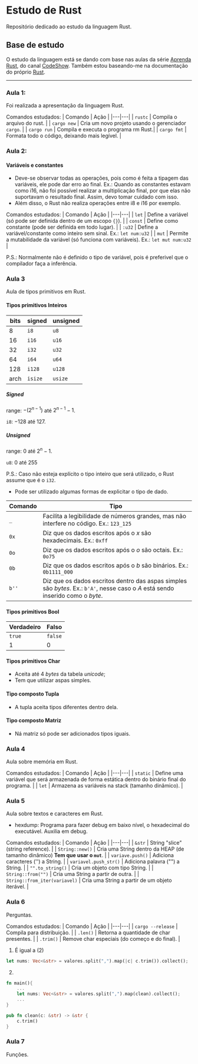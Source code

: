 # Estudo de Rust
Repositório dedicado ao estudo da linguagem Rust.

## Base de estudo

O estudo da linguagem está se dando com base nas aulas da série [Aprenda Rust](https://youtube.com/playlist?list=PLjSf4DcGBdiGCNOrCoFgtj0KrUq1MRUME&si=qkZN1SVDei8BeZek), do canal [CodeShow](https://www.youtube.com/@codeshowbr). Também estou baseando-me na documentação do próprio [Rust](https://www.rust-lang.org/pt-BR).

---

### Aula 1:

Foi realizada a apresentação da linguagem Rust.

Comandos estudados:
| Comando | Ação |
|---|---|
| `rustc` | Compila o arquivo do rust. |
| `cargo new` | Cria um novo projeto usando o gerenciador `cargo`. |
| `cargo run` | Compila e executa o programa rm Rust.|
| `cargo fmt` | Formata todo o código, deixando mais legível. |

### Aula 2:

#### Variáveis e constantes

* Deve-se observar todas as operações, pois como é feita a tipagem das variáveis, ele pode dar erro ao final. Ex.: Quando as constantes estavam como i16, não foi possível realizar a multiplicação final, por que elas não suportavam o resultado final. Assim, devo tomar cuidado com isso.
* Além disso, o Rust não realiza operações entre i8 e i16 por exemplo.

Comandos estudados:
| Comando | Ação |
|---|---|
| `let` | Define a variável (só pode ser definida dentro de um escopo `{}`). |
| `const` | Define como constante (pode ser definida em todo lugar). |
| `:u32` | Define a variável/constante como inteiro sem sinal. Ex.: `let num:u32` |
| `mut` | Permite a mutabilidade da variável (só funciona com variáveis). Ex.: `let mut num:u32` |

P.S.: Normalmente não é definido o tipo de variável, pois é preferivel que o compilador faça a inferência.

### Aula 3

Aula de tipos primitivos em Rust.

#### Tipos primitivos **Inteiros**

| bits | signed | unsigned|
|------|--------|---------|
| 8 | `i8` | `u8` |
| 16 | `i16` | `u16` |
| 32 | `i32` | `u32` |
| 64 | `i64` | `u64` |
| 128 | `i128` | `u128` |
| arch | `isize` | `usize` |

##### Signed

range: $-(2^{n-1})$ até $2^{n-1}-1$.

`i8`: $-128$ até $127$.

##### Unsigned

range: $0$ até $2^{n}-1$.

`u8`: $0$ até $255$

P.S.: Caso não esteja explícito o tipo inteiro que será utilizado, o Rust assume que é o `i32`.

* Pode ser utilizado algumas formas de explicitar o tipo de dado.

| Comando | Tipo |
|---------|------|
| `_` | Facilita a legibilidade de números grandes, mas não interfere no código. Ex.: `123_125` |
| `0x` | Diz que os dados escritos após o _x_ são hexadecimais. Ex.: `0xff` |
| `0o` | Diz que os dados escritos após o _o_ são octais. Ex.: `0o75` |
| `0b` | Diz que os dados escritos após o _b_ são binários. Ex.: `0b1111_000` |
| `b''` | Diz que os dados escritos dentro das aspas simples são _bytes_. Ex.: `b'A'`, nesse caso o _A_ está sendo inserido como o _byte_. |

#### Tipos primitivos **Bool**

| Verdadeiro | Falso |
|---|---|
| `true` | `false` |
| 1 | 0 |

#### Tipos primitivos **Char**

* Aceita até 4 _bytes_ da tabela _unicode_;
* Tem que utilizar aspas simples.

#### Tipo composto **Tupla**

* A tupla aceita tipos diferentes dentro dela.

#### Tipo composto **Matriz**

* Ná matriz só pode ser adicionados tipos iguais.

### Aula 4

Aula sobre memória em Rust.

Comandos estudados:
| Comando | Ação |
|---|---|
| `static` | Define uma variável que será armazenada de forma estática dentro do binário final do programa. |
| `let` | Armazena as variáveis na stack (tamanho dinâmico). |

### Aula 5

Aula sobre textos e caracteres em Rust.

* hexdump: Programa para fazer debug em baixo nível, o hexadecimal do executável. Auxilia em debug.

Comandos estudados:
| Comando | Ação |
|---|---|
| `&str` | String "slice" (string reference). |
| `String::new()` | Cria uma String dentro da HEAP (de tamanho dinâmico) **Tem que usar o `mut`**. |
| `variave.push()` | Adiciona caracteres ('') a String. |
| `variavel.push_str()` | Adiciona palavra ("") a String. |
| `"".to_string()` | Cria um objeto com tipo String. |
| `String::from("")` | Cria uma String a partir de outra. |
| `String::from_iter(variavel)` | Cria uma String a partir de um objeto iterável. |

### Aula 6

Perguntas.

Comandos estudados:
| Comando | Ação |
|---|---|
| `cargo --release` | Compila para distribuição. |
| `.len()` | Retorna a quantidade de char presentes. |
| `.trim()` | Remove char especiais (do começo e do final). |

1. É igual a (2)

```rust
let nums: Vec<&str> = valores.split(",").map(|c| c.trim()).collect();
```

2. 
```rust
fn main(){
    ...
    let nums: Vec<&str> = valores.split(",").map(clean).collect();
    ...
}

pub fn clean(c: &str) -> &str {
    c.trim()
}
```

### Aula 7

Funções.
